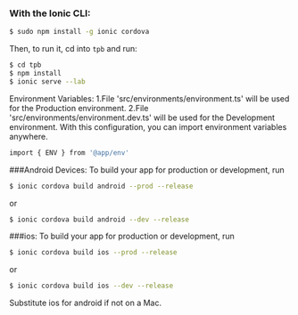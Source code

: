 ### With the Ionic CLI:

```bash
$ sudo npm install -g ionic cordova
```

Then, to run it, cd into `tpb` and run:

```bash
$ cd tpb
$ npm install
$ ionic serve --lab
```

Environment Variables:
1.File 'src/environments/environment.ts' will be used for the Production environment.
2.File 'src/environments/environment.dev.ts' will be used for the Development environment.
With this configuration, you can import environment variables anywhere.
```bash
import { ENV } from '@app/env'
```

###Android Devices:
To build your app for production or development, run

```bash
$ ionic cordova build android --prod --release
```
or

```bash
$ ionic cordova build android --dev --release
```
###ios:
To build your app for production or development, run

```bash
$ ionic cordova build ios --prod --release
```
or

```bash
$ ionic cordova build ios --dev --release
```



Substitute ios for android if not on a Mac.
